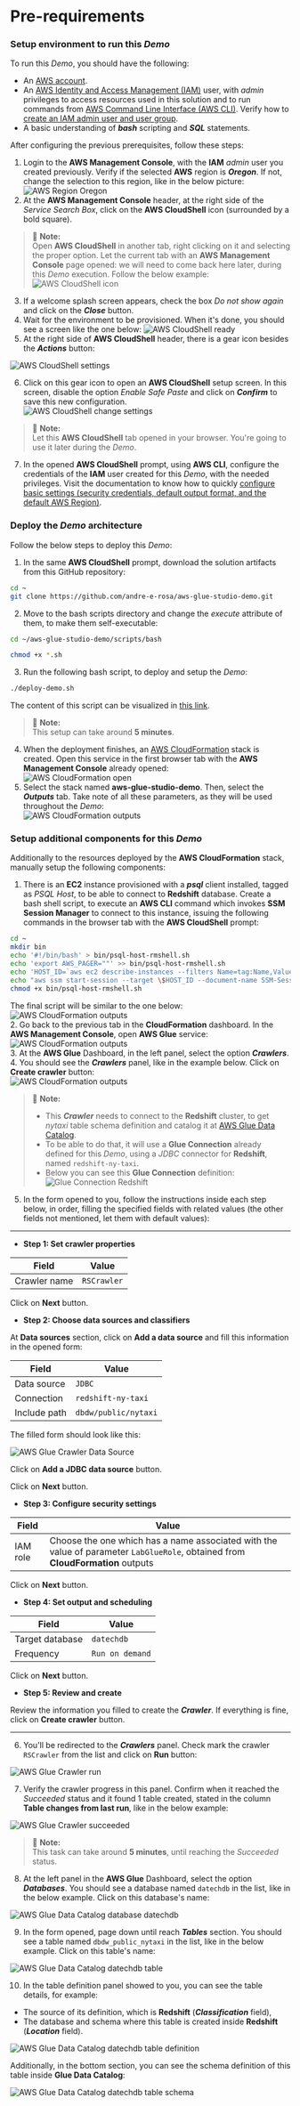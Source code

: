 # Pre-requirements

### Setup environment to run this *Demo*

To run this *Demo*, you should have the following:
- An [AWS account](https://portal.aws.amazon.com/gp/aws/developer/registration/index.html?nc2=h_ct&src=header_signup).
- An [AWS Identity and Access Management (IAM)](https://aws.amazon.com/iam/) user, with *admin* privileges to access resources used in this solution and to run commands from [AWS Command Line Interface (AWS CLI)](https://docs.aws.amazon.com/cli/latest/userguide/cli-chap-welcome.html). Verify how to [create an IAM admin user and user group](https://docs.aws.amazon.com/IAM/latest/UserGuide/getting-started_create-admin-group.html).
- A basic understanding of ***bash*** scripting and ***SQL*** statements.

After configuring the previous prerequisites, follow these steps:

1. Login to the **AWS Management Console**, with the **IAM** *admin* user you created previously. Verify if the selected **AWS** region is ***Oregon***. If not, change the selection to this region, like in the below picture:
![AWS Region Oregon](/assets/images/02-aws-region-oregon.png)
2. At the **AWS Management Console** header, at the right side of the *Service Search Box*, click on the **AWS CloudShell** icon (surrounded by a bold square).
> :memo: **Note:**    
> Open **AWS CloudShell** in another tab, right clicking on it and selecting the proper option. Let the current tab with an **AWS Management Console** page opened: we will need to come back here later, during this *Demo* execution. Follow the below example:
> ![AWS CloudShell icon](/assets/images/03-aws-cloudshell-icon.png)
3. If a welcome splash screen appears, check the box *Do not show again* and click on the ***Close*** button.
4. Wait for the environment to be provisioned. When it's done, you should see a screen like the one below:
![AWS CloudShell ready](/assets/images/04-aws-cloudshell-ready.png)
5. At the right side of **AWS CloudShell** header, there is a gear icon besides the ***Actions*** button:

![AWS CloudShell settings](/assets/images/05-aws-cloudshell-settings.png)

6. Click on this gear icon to open an **AWS CloudShell** setup screen. In this screen, disable the option *Enable Safe Paste* and click on ***Confirm*** to save this new configuration.   
![AWS CloudShell change settings](/assets/images/06-aws-cloudshell-change-settings.png)

> :memo: **Note:**    
> Let this **AWS CloudShell** tab opened in your browser. You're going to use it later during the *Demo*.

7. In the opened **AWS CloudShell** prompt, using **AWS CLI**, configure the credentials of the **IAM** user created for this *Demo*, with the needed privileges. Visit the documentation to know how to quickly [configure basic settings (security credentials, default output format, and the default AWS Region)](https://docs.aws.amazon.com/cli/latest/userguide/cli-configure-quickstart.html).

### Deploy the *Demo* architecture

Follow the below steps to deploy this *Demo*:
1. In the same **AWS CloudShell** prompt,  download the solution artifacts from this GitHub repository:   
```bash
cd ~
git clone https://github.com/andre-e-rosa/aws-glue-studio-demo.git
```
2. Move to the bash scripts directory and change the *execute* attribute of them, to make them self-executable:   
```bash
cd ~/aws-glue-studio-demo/scripts/bash
```   
```bash
chmod +x *.sh
```   
3. Run the following bash script, to deploy and setup the *Demo*:
```bash
./deploy-demo.sh
```

The content of this script can be visualized in [this link](/scripts/bash/deploy-demo.sh).

> :memo: **Note:**    
> This setup can take around **5 minutes**.

4. When the deployment finishes, an [AWS CloudFormation](https://aws.amazon.com/cloudformation/) stack is created. Open this service in the first browser tab with the **AWS Management Console** already opened:   
![AWS CloudFormation open](/assets/images/07-aws-cloudformation-open.png)
5. Select the stack named **aws-glue-studio-demo**. Then, select the ***Outputs*** tab. Take note of all these parameters, as they will be used throughout the *Demo*:   
![AWS CloudFormation outputs](/assets/images/08-aws-cloudformation-outputs.png)

### Setup additional components for this *Demo*

Additionally to the resources deployed by the **AWS CloudFormation** stack, manually setup the following components:

1. There is an **EC2** instance provisioned with a ***psql*** client installed, tagged as *PSQL Host*, to be able to connect to **Redshift** database. Create a bash shell script, to execute an **AWS CLI** command which invokes **SSM Session Manager** to connect to this instance, issuing the following commands in the browser tab with the **AWS CloudShell** prompt:
```bash
cd ~
mkdir bin
echo '#!/bin/bash' > bin/psql-host-rmshell.sh
echo 'export AWS_PAGER=""' >> bin/psql-host-rmshell.sh
echo 'HOST_ID=`aws ec2 describe-instances --filters Name=tag:Name,Values="PSQL Host" Name=instance-state-name,Values=running --query "Reservations[*].Instances[*].[InstanceId]" --output text`' >> bin/psql-host-rmshell.sh
echo "aws ssm start-session --target \$HOST_ID --document-name SSM-SessionManagerRunShell-Custom" >> bin/psql-host-rmshell.sh
chmod +x bin/psql-host-rmshell.sh
```
The final script will be similar to the one below:   
![AWS CloudFormation outputs](/assets/images/09-aws-cloudshell-script.png)   
2. Go back to the previous tab in the **CloudFormation** dashboard. In the **AWS Management Console**, open **AWS Glue** service:   
![AWS CloudFormation outputs](/assets/images/10-aws-glue-open.png)   
3. At the **AWS Glue** Dashboard, in the left panel, select the option ***Crawlers***.   
4. You should see the ***Crawlers*** panel, like in the example below. Click on **Create crawler** button:   
![AWS CloudFormation outputs](/assets/images/11-aws-glue-create-crawler.png)   
> :memo: **Note:**    
> - This ***Crawler*** needs to connect to the **Redshift** cluster, to get *nytaxi* table schema definition and catalog it at [AWS Glue Data Catalog](https://docs.aws.amazon.com/glue/latest/dg/components-overview.html#data-catalog-intro).
> - To be able to do that, it will use a **Glue Connection** already defined for this *Demo*, using a *JDBC* connector for **Redshift**, named `redshift-ny-taxi`.
> - Below you can see this **Glue Connection** definition:   
> ![Glue Connection Redshift](/assets/images/12-aws-glue-connection-redshift.png)   
5. In the form opened to you, follow the instructions inside each step below, in order, filling the specified fields with related values (the other fields not mentioned, let them with default values):   
---
- **Step 1: Set crawler properties**

| Field        | Value       |
|--------------|-------------|
| Crawler name | `RSCrawler` |

Click on **Next** button.   

- **Step 2: Choose data sources and classifiers**

At **Data sources** section, click on **Add a data source** and fill this information in the opened form:

|     Field    |        Value         |
|--------------|----------------------|
| Data source  | `JDBC`               |
| Connection   | `redshift-ny-taxi`   |
| Include path | `dbdw/public/nytaxi` |

The filled form should look like this:

![AWS Glue Crawler Data Source](/assets/images/13-aws-glue-crawler-data-source.png)

Click on **Add a JDBC data source** button.

Click on **Next** button.

- **Step 3: Configure security settings**

|   Field  |                                                           Value                                                                |
|----------|--------------------------------------------------------------------------------------------------------------------------------|
| IAM role | Choose the one which has a name associated with the value of parameter `LabGlueRole`, obtained from **CloudFormation** outputs |

Click on **Next** button.

- **Step 4: Set output and scheduling**

|      Field      |     Value       |
|-----------------|-----------------|
| Target database | `datechdb`      |
| Frequency       | `Run on demand` |

Click on **Next** button.

- **Step 5: Review and create**

Review the information you filled to create the ***Crawler***. If everything is fine, click on **Create crawler** button.

---
6. You'll be redirected to the ***Crawlers*** panel. Check mark the crawler `RSCrawler` from the list and click on **Run** button:

![AWS Glue Crawler run](/assets/images/14-aws-glue-crawler-run.png)

7. Verify the crawler progress in this panel. Confirm when it reached the *Succeeded* status and it found 1 table created, stated in the column **Table changes from last run**, like in the below example:

![AWS Glue Crawler succeeded](/assets/images/15-aws-glue-crawler-succeeded.png)

> :memo: **Note:**    
> This task can take around **5 minutes**, until reaching the *Succeeded* status.

8. At the left panel in the **AWS Glue** Dashboard, select the option ***Databases***. You should see a database named `datechdb` in the list, like in the below example. Click on this database's name:

![AWS Glue Data Catalog database datechdb](/assets/images/16-aws-glue-data-catalog-database-datechdb.png)

9. In the form opened, page down until reach ***Tables*** section. You should see a table named `dbdw_public_nytaxi` in the list, like in the below example. Click on this table's name:

![AWS Glue Data Catalog datechdb table](/assets/images/17-aws-glue-data-catalog-datechdb-table.png)

10. In the table definition panel showed to you, you can see the table details, for example:
- The source of its definition, which is **Redshift** (***Classification*** field),
- The database and schema where this table is created inside **Redshift** (***Location*** field).

![AWS Glue Data Catalog datechdb table definition](/assets/images/18-aws-glue-data-catalog-datechdb-table-definition.png)

Additionally, in the bottom section, you can see the schema definition of this table inside **Glue Data Catalog**:

![AWS Glue Data Catalog datechdb table schema](/assets/images/19-aws-glue-data-catalog-datechdb-table-schema.png)
